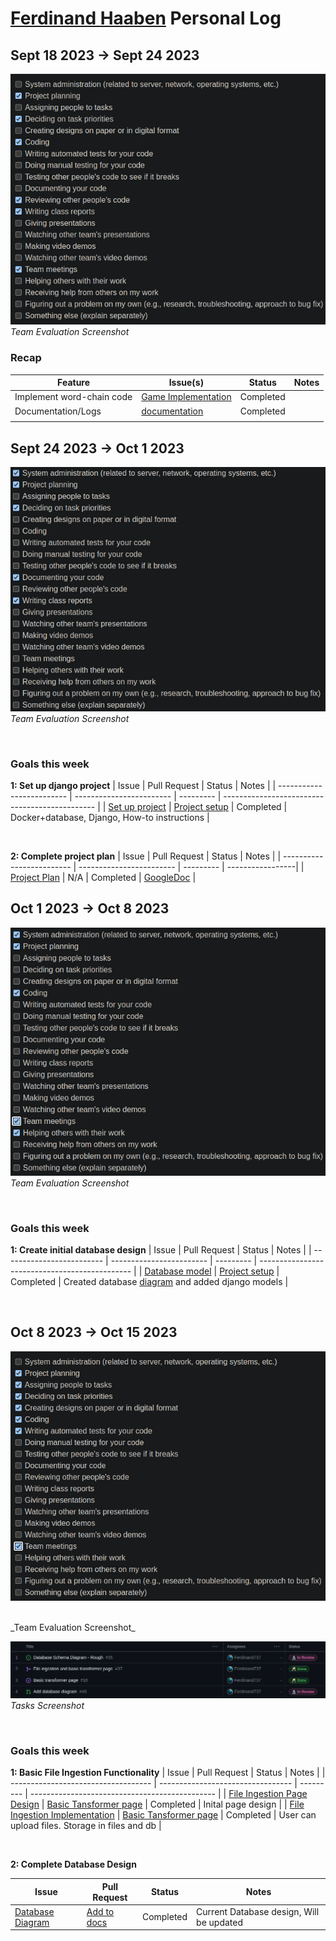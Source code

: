 # [Ferdinand Haaben](https://github.com/Ferdinand737) Personal Log

## Sept 18 2023 -> Sept 24 2023

![evaluation-screenshot](../../img/ferdinand-eval-3.png)
<br>
_Team Evaluation Screenshot_

### Recap

| Feature                   | Issue(s)                 | Status    | Notes |
| ------------------------- | ------------------------ | --------- | ----- |
| Implement word-chain code | [Game Implementation][1] | Completed |       |
| Documentation/Logs        | [documentation][2]       | Completed |       |
|                           |                          |           |       |

[1]: https://github.com/COSC-499-W2023/word-chain-exercise-team-7/issues/11
[2]: https://github.com/COSC-499-W2023/word-chain-exercise-team-7/tree/logs

## Sept 24 2023 -> Oct 1 2023

![evaluation-screenshot](../../img/ferdinand-eval-4.png)
<br>
_Team Evaluation Screenshot_

<br>

### Goals this week

**1: Set up django project**
| Issue | Pull Request | Status | Notes |
| ------------------------- | ------------------------ | --------- | ---------------------------------------------- |
| [Set up project][3] | [Project setup][4] | Completed | Docker+database, Django, How-to instructions |

<br>

**2: Complete project plan**
| Issue | Pull Request | Status | Notes |
| ------------------------- | ------------------------ | --------- | -----------------|
| [Project Plan][5] | N/A | Completed | [GoogleDoc][6] |

[3]: https://github.com/COSC-499-W2023/year-long-project-team-7/issues/5
[4]: https://github.com/COSC-499-W2023/year-long-project-team-7/pull/6
[5]: https://github.com/COSC-499-W2023/year-long-project-team-7/issues/2
[6]: https://docs.google.com/document/d/18U3K607QbEoZFy_O4bKOMl64O0OOUe0IOVW4NVq2NdY/edit?pli=1

## Oct 1 2023 -> Oct 8 2023

![evaluation-screenshot](../../img/ferdinand-eval-5.png)
<br>
_Team Evaluation Screenshot_

<br>

### Goals this week

**1: Create initial database design**
| Issue | Pull Request | Status | Notes |
| ------------------------- | ------------------------ | --------- | ---------------------------------------------- |
| [Database model][7] | [Project setup][8] | Completed | Created database [diagram][9] and added django models |

<br>

[7]: https://github.com/COSC-499-W2023/year-long-project-team-7/issues/15
[8]: https://github.com/COSC-499-W2023/year-long-project-team-7/pull/19
[9]: https://dbdiagram.io/d/Capstone-651f4dbcffbf5169f023111f

## Oct 8 2023 -> Oct 15 2023

![evaluation-screenshot](../../img/ferdinand-eval-6.png)

<br>
_Team Evaluation Screenshot_

<br>

![tasks-screenshot](../../img/ferdinand-tasks-6.png)
<br>
_Tasks Screenshot_

<br>

### Goals this week

**1: Basic File Ingestion Functionality**
| Issue | Pull Request | Status | Notes |
| ----------------------------------- | --------------------------------- | --------- | ---------------------------------------------- |
| [File Ingestion Page Design][10] | [Basic Tansformer page][11] | Completed | Inital page design |
| [File Ingestion Implementation][12] | [Basic Tansformer page][11] | Completed | User can upload files. Storage in files and db |

<br>

**2: Complete Database Design**

| Issue                  | Pull Request      | Status    | Notes                                    |
| ---------------------- | ----------------- | --------- | ---------------------------------------- |
| [Database Diagram][13] | [Add to docs][14] | Completed | Current Database design, Will be updated |

[10]: https://github.com/COSC-499-W2023/year-long-project-team-7/issues/16
[11]: https://github.com/COSC-499-W2023/year-long-project-team-7/pull/37
[12]: https://github.com/COSC-499-W2023/year-long-project-team-7/issues/31
[13]: https://github.com/COSC-499-W2023/year-long-project-team-7/issues/35
[14]: https://github.com/COSC-499-W2023/year-long-project-team-7/pull/49
